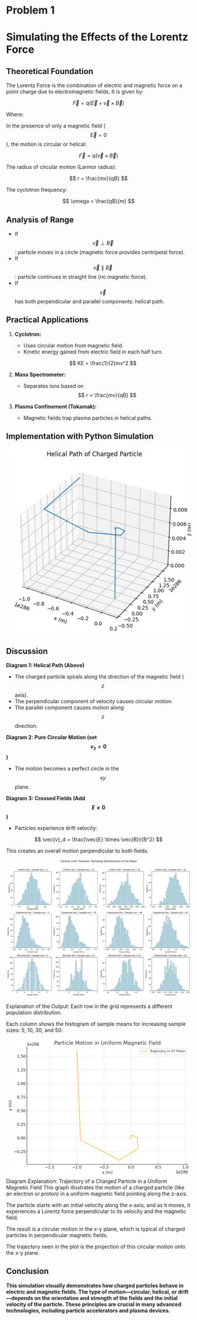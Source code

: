 # Problem 1
# Simulating the Effects of the Lorentz Force

## Theoretical Foundation

The Lorentz Force is the combination of electric and magnetic force on a point charge due to electromagnetic fields. It is given by:

$$ \vec{F} = q(\vec{E} + \vec{v} \times \vec{B}) $$

Where:

In the presence of only a magnetic field ($$ \vec{E} = 0 $$), the motion is circular or helical:

$$ \vec{F} = q (\vec{v} \times \vec{B}) $$

The radius of circular motion (Larmor radius):

$$ r = \frac{mv}{qB} $$

The cyclotron frequency:

$$ \omega = \frac{qB}{m} $$

## Analysis of Range

- If $$ \vec{v} \perp \vec{B} $$: particle moves in a circle (magnetic force provides centripetal force).
- If $$ \vec{v} \parallel \vec{B} $$: particle continues in straight line (no magnetic force).
- If $$ \vec{v} $$ has both perpendicular and parallel components: helical path.


## Practical Applications

1. **Cyclotron:**
   - Uses circular motion from magnetic field.
   - Kinetic energy gained from electric field in each half turn.
   
   $$ KE = \frac{1}{2}mv^2 $$

2. **Mass Spectrometer:**
   - Separates ions based on $$ r = \frac{mv}{qB} $$

3. **Plasma Confinement (Tokamak):**
   - Magnetic fields trap plasma particles in helical paths.

## Implementation with Python Simulation


![alt text](image-2.png)

## Discussion

**Diagram 1: Helical Path (Above)**
- The charged particle spirals along the direction of the magnetic field ($$ z $$ axis).
- The perpendicular component of velocity causes circular motion.
- The parallel component causes motion along $$ z $$ direction.

**Diagram 2: Pure Circular Motion (set $$ v_z = 0 $$)**
- The motion becomes a perfect circle in the $$ xy $$ plane.

**Diagram 3: Crossed Fields (Add $$ E \neq 0 $$)**
- Particles experience drift velocity:

$$ \vec{v}_d = \frac{\vec{E} \times \vec{B}}{B^2} $$

This creates an overall motion perpendicular to both fields.

![alt text](image.png)

Explanation of the Output:
Each row in the grid represents a different population distribution.

Each column shows the histogram of sample means for increasing sample sizes: 5, 10, 30, and 50.



![alt text](image-1.png)
Diagram Explanation: Trajectory of a Charged Particle in a Uniform Magnetic Field
This graph illustrates the motion of a charged particle (like an electron or proton) in a uniform magnetic field pointing along the z-axis.

The particle starts with an initial velocity along the x-axis, and as it moves, it experiences a Lorentz force perpendicular to its velocity and the magnetic field.

The result is a circular motion in the x-y plane, which is typical of charged particles in perpendicular magnetic fields.

The trajectory seen in the plot is the projection of this circular motion onto the x-y plane.


## Conclusion

**This simulation visually demonstrates how charged particles behave in electric and magnetic fields. The type of motion—circular, helical, or drift—depends on the orientation and strength of the fields and the initial velocity of the particle. These principles are crucial in many advanced technologies, including particle accelerators and plasma devices.**



